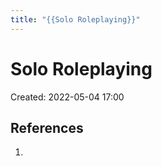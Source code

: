 ```yaml
---
title: "{{Solo Roleplaying}}"
---
```

# Solo Roleplaying

Created: 2022-05-04 17:00

## References
1. 

